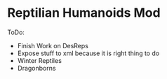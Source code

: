 # Reptilian Humanoids Mod

ToDo:
* Finish Work on DesReps
* Expose stuff to xml because it is right thing to do
* Winter Reptiles
* Dragonborns
